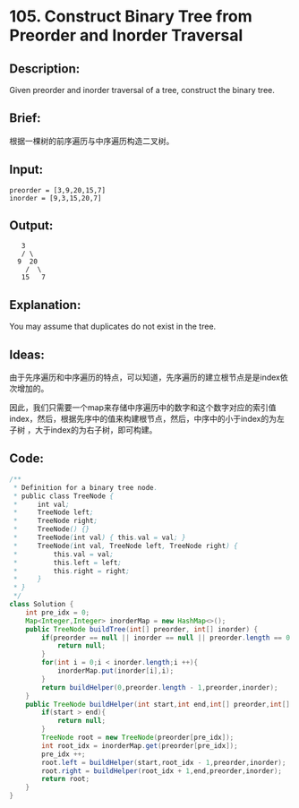 # 105. Construct Binary Tree from Preorder and Inorder Traversal

## Description:

Given preorder and inorder traversal of a tree, construct the binary tree.

## Brief:

根据一棵树的前序遍历与中序遍历构造二叉树。

## Input:

```
preorder = [3,9,20,15,7]
inorder = [9,3,15,20,7]
```

## Output:

```
   3
   / \
  9  20
    /  \
   15   7
```

## Explanation:

You may assume that duplicates do not exist in the tree.

## Ideas:

由于先序遍历和中序遍历的特点，可以知道，先序遍历的建立根节点是是index依次增加的。

因此，我们只需要一个map来存储中序遍历中的数字和这个数字对应的索引值index，然后，根据先序中的值来构建根节点，然后，中序中的小于index的为左子树 ，大于index的为右子树，即可构建。



## Code:

```java
/**
 * Definition for a binary tree node.
 * public class TreeNode {
 *     int val;
 *     TreeNode left;
 *     TreeNode right;
 *     TreeNode() {}
 *     TreeNode(int val) { this.val = val; }
 *     TreeNode(int val, TreeNode left, TreeNode right) {
 *         this.val = val;
 *         this.left = left;
 *         this.right = right;
 *     }
 * }
 */
class Solution {
    int pre_idx = 0;
    Map<Integer,Integer> inorderMap = new HashMap<>();
    public TreeNode buildTree(int[] preorder, int[] inorder) {
        if(preorder == null || inorder == null || preorder.length == 0 || inorder.length == 0){
            return null;
        }
        for(int i = 0;i < inorder.length;i ++){
            inorderMap.put(inorder[i],i);
        }
        return buildHelper(0,preorder.length - 1,preorder,inorder);
    }
    public TreeNode buildHelper(int start,int end,int[] preorder,int[] inorder){
        if(start > end){
            return null;
        }
        TreeNode root = new TreeNode(preorder[pre_idx]);
        int root_idx = inorderMap.get(preorder[pre_idx]);
        pre_idx ++;
        root.left = buildHelper(start,root_idx - 1,preorder,inorder);
        root.right = buildHelper(root_idx + 1,end,preorder,inorder);
        return root;
    }
}
```

